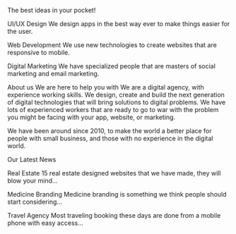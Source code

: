 The best ideas in your pocket!

UI/UX Design
We design apps in the best way ever to make things easier for the user.

Web Development
We use new technologies to create websites that are responsive to mobile.

Digital Marketing
We have specialized people that are masters of social marketing and email marketing.

About us
We are here to help you with
We are a digital agency, with experience working skills. We design, create and build the next generation of digital technologies that will bring solutions to digital problems. We have lots of experienced workers that are ready to go to war with the problem you might be facing with your app, website, or marketing.

We have been around since 2010, to make the world a better place for people with small business, and those with no experience in the digital world.


Our Latest News

Real Estate
15 real estate designed websites that we have made, they will blow your mind...

Medicine Branding
Medicine branding is something we think people should start considering...

Travel Agency
Most traveling booking these days are done from a mobile phone with easy access...